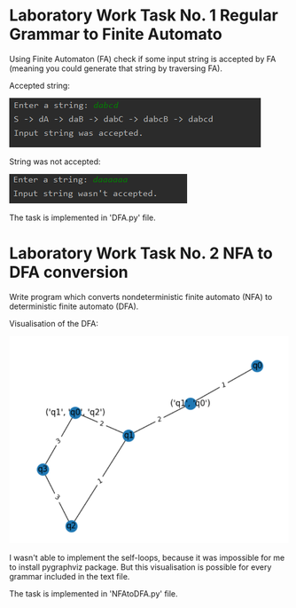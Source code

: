 # Laboratory Work Task No. 1 Regular Grammar to Finite Automato

Using Finite Automaton (FA) check if some input string is accepted by FA (meaning you could generate that string by traversing FA).

Accepted string:

<img src="/venv/dfa_accepted.PNG"/>

String was not accepted:

<img src="/venv/dfa_notaccept.PNG"/>

The task is implemented in 'DFA.py' file.

# Laboratory Work Task No. 2 NFA to DFA conversion

Write program which converts nondeterministic finite automato (NFA) to deterministic finite automato (DFA).

Visualisation of the DFA:

<img src="/venv/dfa_capture.PNG">

I wasn't able to implement the self-loops, because it was impossible for me to install pygraphviz package. But this visualisation
is possible for every grammar included in the text file.

The task is implemented in 'NFAtoDFA.py' file.

